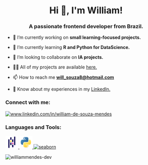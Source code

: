 <h1 align="center">Hi 👋, I'm William!</h1>
<h3 align="center">A passionate frontend developer from Brazil.</h3>

- 🔭 I’m currently working on **small learning-focused projects.**

- 🌱 I’m currently learning **R and Python for DataScience.**

- 👯 I’m looking to collaborate on **IA projects.**

- 👨‍💻 All of my projects are available [here.](https://github.com/WilliamMendes-dev)

- 📫 How to reach me **will_souza8@hotmail.com**

- 📄 Know about my experiences in my [LinkedIn.](www.linkedin.com/in/william-de-souza-mendes)

<h3 align="left">Connect with me:</h3>
<p align="left">
<a href="https://linkedin.com/in/www.linkedin.com/in/william-de-souza-mendes" target="blank"><img align="center" src="https://raw.githubusercontent.com/rahuldkjain/github-profile-readme-generator/master/src/images/icons/Social/linked-in-alt.svg" alt="www.linkedin.com/in/william-de-souza-mendes" height="30" width="40" /></a>
</p>

<h3 align="left">Languages and Tools:</h3>
<p align="left"> <a href="https://pandas.pydata.org/" target="_blank" rel="noreferrer"> <img src="https://raw.githubusercontent.com/devicons/devicon/2ae2a900d2f041da66e950e4d48052658d850630/icons/pandas/pandas-original.svg" alt="pandas" width="40" height="40"/> </a> <a href="https://www.python.org" target="_blank" rel="noreferrer"> <img src="https://raw.githubusercontent.com/devicons/devicon/master/icons/python/python-original.svg" alt="python" width="40" height="40"/> </a> <a href="https://seaborn.pydata.org/" target="_blank" rel="noreferrer"> <img src="https://seaborn.pydata.org/_images/logo-mark-lightbg.svg" alt="seaborn" width="40" height="40"/> </a> </p>

<p><img align="center" src="https://github-readme-stats.vercel.app/api/top-langs?username=williammendes-dev&show_icons=true&locale=en&layout=compact" alt="williammendes-dev" /></p>
